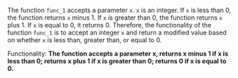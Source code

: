 The function `func_1` accepts a parameter `x`. `x` is an integer. If `x` is less than 0, the function returns `x` minus 1. If `x` is greater than 0, the function returns `x` plus 1. If `x` is equal to 0, it returns 0. Therefore, the functionality of the function `func_1` is to accept an integer `x` and return a modified value based on whether `x` is less than, greater than, or equal to 0.

Functionality: **The function accepts a parameter x, returns x minus 1 if x is less than 0; returns x plus 1 if x is greater than 0; returns 0 if x is equal to 0.**